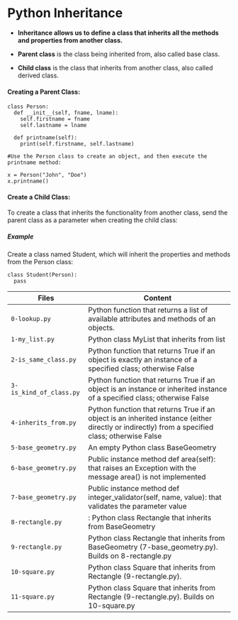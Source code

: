 # Python Inheritance

* **Inheritance allows us to define a class that inherits all the methods and properties from another class.**

* **Parent class** is the class being inherited from, also called base class.

* **Child class** is the class that inherits from another class, also called derived class.


#### Creating a Parent Class:
```
class Person:
  def __init__(self, fname, lname):
    self.firstname = fname
    self.lastname = lname

  def printname(self):
    print(self.firstname, self.lastname)

#Use the Person class to create an object, and then execute the printname method:

x = Person("John", "Doe")
x.printname()
```

#### Create a Child Class:

To create a class that inherits the functionality from another class, send the parent class as a parameter when creating the child class:

##### Example
Create a class named Student, which will inherit the properties and methods from the Person class:

```
class Student(Person):
  pass
```

Files | Content
-------- | -----------
`0-lookup.py` | Python function that returns a list of available attributes and methods of an objects.
`1-my_list.py` | Python class MyList that inherits from list
`2-is_same_class.py` | Python function that returns True if an object is exactly an instance of a specified class; otherwise False
`3-is_kind_of_class.py` | Python function that returns True if an object is an instance or inherited instance of a specified class; otherwise False
`4-inherits_from.py` | Python function that returns True if an object is an inherited instance (either directly or indirectly) from a specified class; otherwise False
`5-base_geometry.py` | An empty Python class BaseGeometry
`6-base_geometry.py` | Public instance method def area(self): that raises an Exception with the message area() is not implemented
`7-base_geometry.py` | Public instance method def integer_validator(self, name, value): that validates the parameter value
`8-rectangle.py` | : Python class Rectangle that inherits from BaseGeometry 
`9-rectangle.py` |Python class Rectangle that inherits from BaseGeometry (7-base_geometry.py). Builds on 8-rectangle.py
`10-square.py` | Python class Square that inherits from Rectangle (9-rectangle.py).
`11-square.py` | Python class Square that inherits from Rectangle (9-rectangle.py). Builds on 10-square.py
